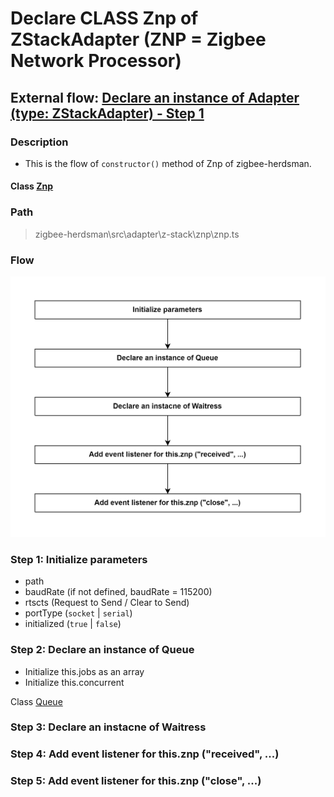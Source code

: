 # Declare CLASS Znp of ZStackAdapter (ZNP = Zigbee Network Processor) 

## External flow: [Declare an instance of Adapter (type: ZStackAdapter) - Step 1](5_3_4_2_3_declare_an_instance_of_adapter_(type_zstackadapter).md)

### Description
- This is the flow of `constructor()` method of Znp of zigbee-herdsman.
  
#### Class [Znp](...)

### Path
> zigbee-herdsman\src\adapter\z-stack\znp\znp.ts

### Flow

<img src="../images/5_3_4_2_3_1_declare_class_znp_of_zstackadapter_(znp_=_zigbee_network_processor).png" width="550"/>

### Step 1: Initialize parameters
- path
- baudRate (if not defined, baudRate = 115200)
- rtscts (Request to Send / Clear to Send)
- portType (`socket` | `serial`)
- initialized (`true` | `false`)

### Step 2: Declare an instance of Queue
- Initialize this.jobs as an array
- Initialize this.concurrent 

Class [Queue]()

### Step 3: Declare an instacne of Waitress

### Step 4: Add event listener for this.znp ("received", ...)

### Step 5: Add event listener for this.znp ("close", ...)

